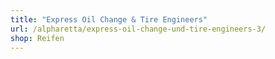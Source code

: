```yaml
---
title: "Express Oil Change & Tire Engineers"
url: /alpharetta/express-oil-change-und-tire-engineers-3/
shop: Reifen
---
```

